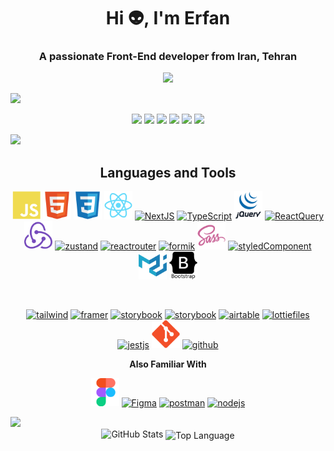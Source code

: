 <h1 align="center">Hi 👽, I'm Erfan</h1>
<h3 align="center">A passionate Front-End developer from Iran, Tehran</h3>

<p align="center">
  <img src="https://www.horizont.com.hr/posao/frontend-developer.gif">
</p>
<img src="https://user-images.githubusercontent.com/73097560/115834477-dbab4500-a447-11eb-908a-139a6edaec5c.gif">

<p align="center">
  <a href="https://codepen.io/erfanmalakouti"><img
      src="https://img.shields.io/badge/-codepen-black?style=for-the-badge&labelColor=f4f4f4&logo=codepen&logoColor=black&link=https://codepen.io/erfanmalakouti/"></a>
  <a href="https://t.me/Erfan_Malakouti"><img
      src="https://img.shields.io/badge/-Telegram-2CA5E0?style=for-the-badge&labelColor=f4f4f4&logo=telegram&logoColor=f4f4f4link=https://t.me/Erfan_Malakouti/"></a>
  <a href="mailto:erfan.malakuti@gmail.com"><img
      src="https://img.shields.io/badge/-Gmail-D14836?style=for-the-badge&labelColor=f4f4f4&logo=gmail&logoColor=D14836&link=mailto:erfan.malakuti@gmail.com/"></a>
  <a href="https://www.linkedin.com/in/erfan-malakouti"><img
      src="https://img.shields.io/badge/LinkedIn-0077B5?style=for-the-badge&labelColor=f4f4f4&logo=linkedin&logoColor=0077B5&link=https://www.linkedin.com/in/erfan-malakouti/"></a>
  <a href="https://wa.me/+989059163822"><img
      src="https://img.shields.io/badge/-WhatsApp-25D366?style=for-the-badge&labelColor=f4f4f4&logo=whatsapp&logoColor=25D366&link=https://wa.me/+989059163822/"></a>
  <a href="https://instagram.com/erfanvito"><img
      src="https://img.shields.io/badge/-Instagram-E4405F?style=for-the-badge&labelColor=f4f4f4&logo=instagram&logoColor=E4405F&link=https://instagram.com/erfanvito/"></a>
</p>

<img src="https://user-images.githubusercontent.com/73097560/115834477-dbab4500-a447-11eb-908a-139a6edaec5c.gif">

**<h2 align="center">Languages and Tools</h2>**

<p align="center">
  <a target="_blank" href="https://javascript.info/"><img
      src="https://raw.githubusercontent.com/devicons/devicon/master/icons/javascript/javascript-plain.svg"
      alt="JavaScript" width="45" height="45" /></a>
  <a target="_blank" href="https://www.w3schools.com/html/"><img
      src="https://raw.githubusercontent.com/devicons/devicon/master/icons/html5/html5-original.svg" alt="HTML"
      width="45" height="45" /></a>
  <a target="_blank" href="https://www.w3schools.com/css/"><img
      src="https://raw.githubusercontent.com/devicons/devicon/master/icons/css3/css3-original.svg" alt="CSS" width="45"
      height="45" /></a>
  <a target="_blank" href="https://reactjs.org/"><img
      src="https://raw.githubusercontent.com/devicons/devicon/master/icons/react/react-original.svg" alt="ReactJS"
      width="45" height="45" /></a>
  <a target="_blank" href="https://nextjs.org/"><img
      src="https://d2nir1j4sou8ez.cloudfront.net/wp-content/uploads/2021/12/nextjs-boilerplate-logo.png" alt="NextJS"
      width="45" height="45" /></a>
  <a target="_blank" href="https://www.typescriptlang.org/"><img
      src="https://upload.wikimedia.org/wikipedia/commons/4/4c/Typescript_logo_2020.svg" alt="TypeScript"
      width="45" height="45" /></a>
  <a target="_blank" href="https://jquery.com/"><img
      src="https://raw.githubusercontent.com/devicons/devicon/master/icons/jquery/jquery-original-wordmark.svg"
      alt="jQuery" width="45" height="45" /></a>
  <a target="_blank" href="https://tanstack.com/query/latest"><img
      src="https://seeklogo.com/images/R/react-query-logo-1340EA4CE9-seeklogo.com.png" alt="ReactQuery"
      width="45" height="45" /></a>
  <a target="_blank" href="https://redux.js.org/"><img
      src="https://raw.githubusercontent.com/devicons/devicon/master/icons/redux/redux-original.svg" alt="Redux"
      width="45" height="45" /></a>
  <a target="_blank" href="https://github.com/pmndrs/zustand"><img
      src="https://repository-images.githubusercontent.com/180328715/fca49300-e7f1-11ea-9f51-cfd949b31560" alt="zustand"
      width="65" height="50" /></a>
   <a target="_blank" href="https://reactrouter.com/"><img
      src="https://www.svgrepo.com/show/354262/react-router.svg" alt="reactrouter"
      width="65" height="50" /></a>
  <a target="_blank" href="https://github.com/jaredpalmer/formik"><img
      src="https://user-images.githubusercontent.com/4060187/61057426-4e5a4600-a3c3-11e9-9114-630743e05814.png"
      alt="formik" width="45" height="45" /></a>
  <a target="_blank" href="https://sass-lang.com/"><img
      src="https://raw.githubusercontent.com/devicons/devicon/master/icons/sass/sass-original.svg" alt="Sass" width="45"
      height="45" /></a>
  <a target="_blank" href="https://styled-components.com/"><img
      src="https://www.daggala.com/static/228867c3668e439101821568a8a03b54/19ca5/sc.png" alt="styledComponent" width="45"
      height="45" /></a>
  <a target="_blank" href="https://material-ui.com/"><img
      src="https://raw.githubusercontent.com/devicons/devicon/master/icons/materialui/materialui-original.svg"
      alt="Material-UI" width="45" height="45" /></a>
  <a target="_blank" href="https://getbootstrap.com/"><img
      src="https://raw.githubusercontent.com/devicons/devicon/master/icons/bootstrap/bootstrap-plain-wordmark.svg"
      alt="Bootstrap" width="45" height="45" /></a>
 </p>
 </br>
 <p align="center">
  <a target="_blank" href="https://tailwindcss.com/"><img
      src="https://upload.wikimedia.org/wikipedia/commons/d/d5/Tailwind_CSS_Logo.svg" alt="tailwind" width="45"
      height="45" /></a>
  <a target="_blank" href="https://www.framer.com/motion/"><img
      src="https://user-images.githubusercontent.com/38039349/60953119-d3c6f300-a2fc-11e9-9596-4978e5d52180.png" alt="framer" width="45"
      height="45" /></a>
  <a target="_blank" href="https://storybook.js.org/"><img
      src="https://avatars.githubusercontent.com/u/22632046?s=280&v=4"
      alt="storybook" width="45" height="45" /></a>
  <a target="_blank" href="https://storybook.js.org/"><img
      src="https://avatars.githubusercontent.com/u/22632046?s=280&v=4"
      alt="storybook" width="45" height="45" /></a>
  <a target="_blank" href="https://www.airtable.com/"><img
      src="https://w7.pngwing.com/pngs/444/851/png-transparent-airtable-database-spreadsheet-logo-application-software-slack-logo-angle-rectangle-orange-thumbnail.png"
      alt="airtable" width="45" height="45" /></a>
   <a target="_blank" href="https://lottiefiles.com/"><img
      src="https://image.winudf.com/v2/image1/Y29tLmxvdHRpZWZpbGVzLmFwcF9pY29uXzE2NTE0MDg5NjhfMDE1/icon.png?fakeurl=1&h=240&type=webp" alt="lottiefiles" width="45"
      height="45" /></a>
  <a target="_blank" href="https://jestjs.io/docs/tutorial-react"><img
      src="https://avatars.githubusercontent.com/u/103283236?s=280&v=4" alt="jestjs" width="45"
      height="45" /></a>
  <a target="_blank" href="https://git-scm.com/"><img
      src="https://raw.githubusercontent.com/devicons/devicon/master/icons/git/git-plain.svg" alt="git" width="45"
      height="45" /></a>
  <a target="_blank" href="https://github.com/"><img
      src="https://qph.cf2.quoracdn.net/main-qimg-729a22aba98d1235fdce4883accaf81e" alt="github" width="45"
      height="45" /></a>
</p>

**<p align="center">Also Familiar With</p>**

<p align="center">
  <a target="_blank" href="https://www.figma.com/"><img
      src="https://raw.githubusercontent.com/devicons/devicon/master/icons/figma/figma-original.svg" alt="Figma"
      width="45" height="45" /></a>
  <a target="_blank" href="https://www.adobe.com/products/xd.html"><img
      src="https://upload.wikimedia.org/wikipedia/commons/d/dc/Adobe_Experience_Design_logo.svg" alt="Figma"
      width="45" height="45" /></a>
  <a target="_blank" href="https://www.postman.com/"><img
      src="https://static-00.iconduck.com/assets.00/postman-icon-497x512-beb7sy75.png" alt="postman" width="45"
      height="45" /></a>
  <a target="_blank" href="https://nodejs.org/en"><img
      src="https://w1.pngwing.com/pngs/885/534/png-transparent-green-grass-nodejs-javascript-react-mean-angularjs-logo-symbol-thumbnail.png" alt="nodejs" width="45"
      height="45" /></a>
</p>

<img src="https://user-images.githubusercontent.com/73097560/115834477-dbab4500-a447-11eb-908a-139a6edaec5c.gif">

<div align="center">
  <img alt="GitHub Stats" align="top" width="65%" height="240px" src="https://github-readme-stats.vercel.app/api?username=ErfanMalakouti&theme=highcontrast" />
  <img alt="Top Language" align="center" width="32%" height="240px" src="https://github-readme-stats.vercel.app/api/top-langs/?username=ErfanMalakouti&langs_count=4&theme=highcontrast" />
</div>
